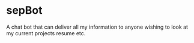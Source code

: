 # sepBot
A chat bot that can deliver all my information to anyone wishing to look at my current projects resume etc.
